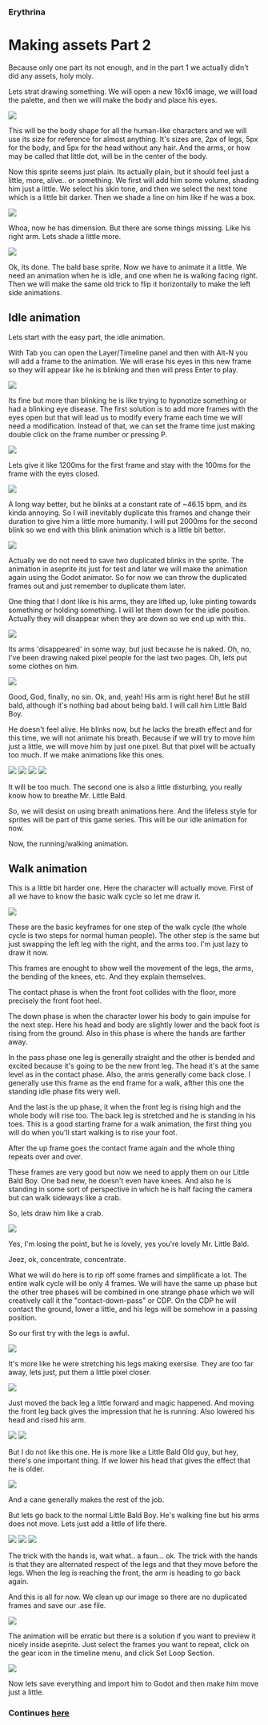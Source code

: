 ### Erythrina
# Making assets Part 2

Because only one part its not enough, and in the part 1 we actually didn't did any assets, holy moly. 

Lets strat drawing something. We will open a new 16x16 image, we will load the palette, and then we will make the body and place his eyes.

![](img/2/sprite01.png)

This will be the body shape for all the human-like characters and we will use its size for reference for almost anything. It's sizes are, 2px of legs, 5px for the body, and 5px for the head without any hair. And the arms, or how may be called that little dot, will be in the center of the body.

Now this sprite seems just plain. Its actually plain, but it should feel just a little, more, alive.. or something. We first will add him some volume, shading him just a little. We select his skin tone, and then we select the next tone which is a little bit darker. Then we shade a line on him like if he was a box.

![](img/2/sprite02.png)

Whoa, now he has dimension. But there are some things missing. Like his right arm. Lets shade a little more.

![](img/2/sprite03.png)

Ok, its done. The bald base sprite. Now we have to animate it a little. We need an animation when he is idle, and one when he is walking facing right. Then we will make the same old trick to flip it horizontally to make the left side animations.

## Idle animation

Lets start with the easy part, the idle animation.

With Tab you can open the Layer/Timeline panel and then with Alt-N you will add a frame to the animation. We will erase his eyes in this new frame so they will appear like he is blinking and then will press Enter to play.

![](img/2/spritegif01.gif)

Its fine but more than blinking he is like trying to hypnotize something or had a blinking eye disease. The first solution is to add more frames with the eyes open but that will lead us to modify every frame each time we will need a modification. Instead of that, we can set the frame time just making double click on the frame number or pressing P. 

![](img/2/sprite04.png)

Lets give it like 1200ms for the first frame and stay with the 100ms for the frame with the eyes closed. 

![](img/2/spritegif02.gif)

A long way better, but he blinks at a constant rate of ~46.15 bpm, and its kinda annoying. So I will inevitably duplicate this frames and change their duration to give him a little more humanity. I will put 2000ms for the second blink so we end with this blink animation which is a little bit better.

![](img/2/spritegif03.gif)

Actually we do not need to save two duplicated blinks in the sprite. The animation in aseprite its just for test and later we will make the animation again using the Godot animator. So for now we can throw the duplicated frames out and just remember to duplicate them later.

One thing that I dont like is his arms, they are lifted up, luke pinting towards something or holding something. I will let them down for the idle position. Actually they will disappear when they are down so we end up with this.

![](img/2/spritegif04.gif)

Its arms 'disappeared' in some way, but just because he is naked. Oh, no, I've been drawing naked pixel people for the last two pages. Oh, lets put some clothes on him. 

![](img/2/spritegif05.gif)

Good, God, finally, no sin. Ok, and, yeah! His arm is right here! But he still bald, although it's nothing bad about being bald. I will call him Little Bald Boy. 

He doesn't feel alive. He blinks now, but he lacks the breath effect and for this time, we will not animate his breath. Because if we will try to move him just a little, we will move him by just one pixel. But that pixel will be actually too much. If we make animations like this ones.

![](img/2/spritegif06.gif)   ![](img/2/spritegif07.gif)    ![](img/2/spritegif08.gif)  ![](img/2/spritegif09.gif) 

It will be too much. The second one is also a little disturbing, you really know how to breathe Mr. Little Bald. 

So, we will desist on using breath animations here. And the lifeless style for sprites will be part of this game series. This will be our idle animation for now.

Now, the running/walking animation.

## Walk animation

This is a little bit harder one. Here the character will actually move. First of all we have to know the basic walk cycle so let me draw it.

![](img/2/sprite05.png)

These are the basic keyframes for one step of the walk cycle (the whole cycle is two steps for normal human people). The other step is the same but just swapping the left leg with the right, and the arms too. I'm just lazy to draw it now.

This frames are enought to show well the movement of the legs, the arms, the bending of the knees, etc. And they explain themselves. 

The contact phase is when the front foot collides with the floor, more precisely the front foot heel. 

The down phase is when the character lower his body to gain impulse for the next step. Here his head and body are slightly lower and the back foot is rising from the ground. Also in this phase is where the hands are farther away.

In the pass phase one leg is generally straight and the other is bended and excited because it's going to be the new front leg. The head it's at the same level as in the contact phase. Also, the arms generally come back close. I generally use this frame as the end frame for a walk, afther this one the standing idle phase fits wery well.

And the last is the up phase, it when the front leg is rising high and the whole body will rise too. The back leg is stretched and he is standing in his toes. This is a good starting frame for a walk animation, the first thing you will do when you'll start walking is to rise your foot.

After the up frame goes the contact frame again and the whole thing repeats over and over.

These frames are very good but now we need to apply them on our Little Bald Boy. One bad new, he doesn't even have knees. And also he is standing in some sort of perspective in which he is half facing the camera but can walk sideways like a crab. 

So, lets draw him like a crab.

![](img/2/spritegif11.gif)

Yes, I'm losing the point, but he is lovely, yes you're lovely Mr. Little Bald. 

Jeez, ok, concentrate, concentrate. 

What we will do here is to rip off some frames and simplificate a lot. The entire walk cycle will be only 4 frames. We will have the same up phase but the other tree phases will be combined in one strange phase which we will creatively call it the "contact-down-pass" or CDP. On the CDP he will contact the ground, lower a little, and his legs will be somehow in a passing position.

So our first try with the legs is awful.


![](img/2/spritegif12.gif)

It's more like he were stretching his legs making exersise. They are too far away, lets just, put them a little pixel closer.


![](img/2/spritegif13.gif)

Just moved the back leg a little forward and magic happened. And moving the front leg back gives the impression that he is running. Also lowered his head and rised his arm. 

![](img/2/spritegif14.gif) ![](img/2/spritegif15.gif)

But I do not like this one. He is more like a Little Bald Old guy, but hey, there's one important thing. If we lower his head that gives the effect that he is older.
 
![](img/2/spritegif16.gif)

And a cane generally makes the rest of the job.

But lets go back to the normal Little Bald Boy. He's walking fine but his arms does not move. Lets just add a little of life there.

![](img/2/spritegif17.gif) ![](img/2/spritegif18.gif) ![](img/2/spritegif19.gif)

The trick with the hands is, wait what.. a faun... ok. The trick with the hands is that they are alternated respect of the legs and that they move before the legs. When the leg is reaching the front, the arm is heading to go back again.

And this is all for now. We clean up our image so there are no duplicated frames and save our .ase file. 

![](img/2/spritegif20.gif)

The animation will be erratic but there is a solution if you want to preview it nicely inside aseprite. Just select the frames you want to repeat, click on the gear icon in the timeline menu, and click Set Loop Section.


![](img/2/sprite06.png)

Now lets save everything and import him to Godot and then make him move just a little.

### Continues [here](03_our_character_in_godot.md)
